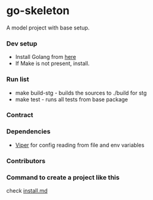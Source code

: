 # go-skeleton

A model project with base setup.

### Dev setup

* Install Golang from [here](https://go.dev/doc/install)
* If Make is not present, install.

### Run list

* make build-stg - builds the sources to ./build for stg
* make test - runs all tests from base package

### Contract

### Dependencies

* [Viper](https://github.com/spf13/viper) for config reading from file and env variables 

### Contributors


### Command to create a project like this

check [install.md](./INSTALL.md)

